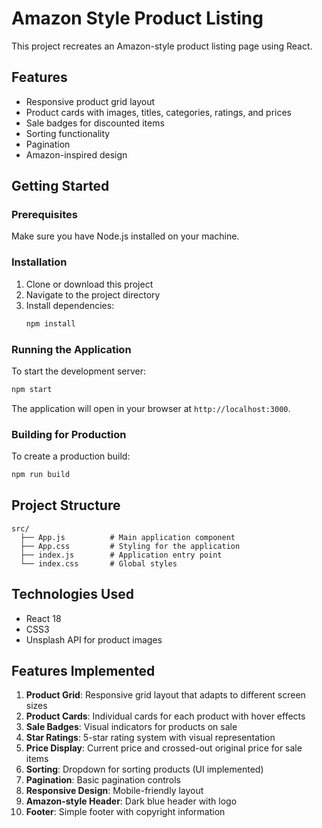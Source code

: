 # Amazon Style Product Listing

This project recreates an Amazon-style product listing page using React.

## Features

- Responsive product grid layout
- Product cards with images, titles, categories, ratings, and prices
- Sale badges for discounted items
- Sorting functionality
- Pagination
- Amazon-inspired design

## Getting Started

### Prerequisites

Make sure you have Node.js installed on your machine.

### Installation

1. Clone or download this project
2. Navigate to the project directory
3. Install dependencies:
   ```bash
   npm install
   ```

### Running the Application

To start the development server:

```bash
npm start
```

The application will open in your browser at `http://localhost:3000`.

### Building for Production

To create a production build:

```bash
npm run build
```

## Project Structure

```
src/
  ├── App.js          # Main application component
  ├── App.css         # Styling for the application
  ├── index.js        # Application entry point
  └── index.css       # Global styles
```

## Technologies Used

- React 18
- CSS3
- Unsplash API for product images

## Features Implemented

1. **Product Grid**: Responsive grid layout that adapts to different screen sizes
2. **Product Cards**: Individual cards for each product with hover effects
3. **Sale Badges**: Visual indicators for products on sale
4. **Star Ratings**: 5-star rating system with visual representation
5. **Price Display**: Current price and crossed-out original price for sale items
6. **Sorting**: Dropdown for sorting products (UI implemented)
7. **Pagination**: Basic pagination controls
8. **Responsive Design**: Mobile-friendly layout
9. **Amazon-style Header**: Dark blue header with logo
10. **Footer**: Simple footer with copyright information

